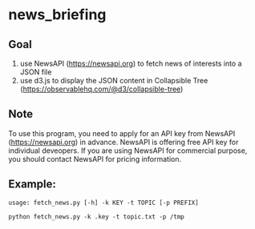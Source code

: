 # news_briefing

## Goal
1. use NewsAPI (https://newsapi.org) to fetch news of interests into a JSON file
2. use d3.js to display the JSON content in Collapsible Tree (https://observablehq.com/@d3/collapsible-tree)

## Note

To use this program, you need to apply for an API key from NewsAPI (https://newsapi.org) in advance. NewsAPI is offering free API key for individual deveopers. If you are using NewsAPI for commercial purpose, you should contact NewsAPI for pricing information.

## Example:

```
usage: fetch_news.py [-h] -k KEY -t TOPIC [-p PREFIX]
```

```
python fetch_news.py -k .key -t topic.txt -p /tmp
```

